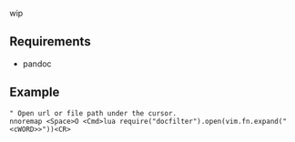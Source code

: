 wip

## Requirements

- pandoc

## Example

```vim
" Open url or file path under the cursor.
nnoremap <Space>O <Cmd>lua require("docfilter").open(vim.fn.expand("<cWORD>>"))<CR>
```